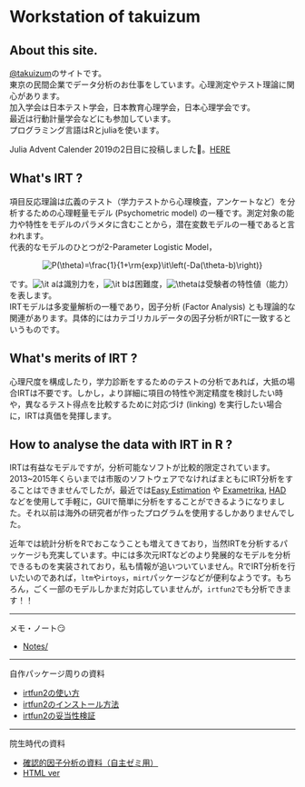 # Workstation of takuizum

## About this site.

<!---
　このサイトでは主に項目反応理論の分析パッケージ`irtfun2`の機能を紹介していきます。項目反応理論の説明についても，のちのち加筆していこうと考えています。  
--->

[@takuizum](https://twitter.com/takuizum)のサイトです。  
東京の民間企業でデータ分析のお仕事をしています。心理測定やテスト理論に関心があります。  
加入学会は日本テスト学会，日本教育心理学会，日本心理学会です。  
最近は行動計量学会などにも参加しています。  
プログラミング言語はRとjuliaを使います。  

Julia Advent Calender 2019の2日目に投稿しました👀。[HERE](https://qiita.com/advent-calendar/2019/julialang)

## What's IRT ?

 項目反応理論は広義のテスト（学力テストから心理検査，アンケートなど）を分析するための心理軽量モデル (Psychometric model) の一種です。測定対象の能力や特性をモデルのパラメタに含むことから，潜在変数モデルの一種であると言われます。  
  代表的なモデルのひとつが2-Parameter Logistic Model，

<div align="center">
<img src="https://latex.codecogs.com/png.latex?P(\theta)=\frac{1}{1&plus;\rm{exp}\it\left(-Da(\theta-b)\right)}" title="P(\theta)=\frac{1}{1+\rm{exp}\it\left(-Da(\theta-b)\right)}" />
</div>

です。<img src="https://latex.codecogs.com/png.latex?\it&space;a" title="\it a" />は識別力を，<img src="https://latex.codecogs.com/png.latex?\it&space;b" title="\it b" />は困難度，<img src="https://latex.codecogs.com/png.latex?\theta" title="\theta" />は受験者の特性値（能力）を表します。    
 IRTモデルは多変量解析の一種であり，因子分析 (Factor Analysis) とも理論的な関連があります。具体的にはカテゴリカルデータの因子分析がIRTに一致するというものです。

## What's merits of IRT ?

心理尺度を構成したり，学力診断をするためのテストの分析であれば，大抵の場合IRTは不要です。しかし，より詳細に項目の特性や測定精度を検討したい時や，異なるテスト得点を比較するために対応づけ (linking) を実行したい場合に，IRTは真価を発揮します。

## How to analyse the data with IRT in R ?

IRTは有益なモデルですが，分析可能なソフトが比較的限定されています。2013~2015年くらいまでは市販のソフトウェアでなければまともにIRT分析をすることはできませんでしたが，最近では[Easy Estimation](http://irtanalysis.main.jp/) や [Exametrika](http://antlers.rd.dnc.ac.jp/~shojima/exmk/jindex.htm), [HAD](http://norimune.net/had) などを使用して手軽に，GUIで簡単に分析をすることができるようになりました。それ以前は海外の研究者が作ったプログラムを使用するしかありませんでした。

近年では統計分析をRでおこなうことも増えてきており，当然IRTを分析するパッケージも充実しています。中には多次元IRTなどのより発展的なモデルを分析できるものを実装されており，私も情報が追いついていません。RでIRT分析を行いたいのであれば，`ltm`や`irtoys`，`mirt`パッケージなどが便利なようです。もちろん，ごく一部のモデルしかまだ対応していませんが，`irtfun2`でも分析できます！！
<!---
しかし，Rで分析可能なIRT用のパッケージの多くは推定速度が遅かったり，高速化できてもアウトプットの情報が乏しかったりするため，満足に研究や分析に用いることが難しいです。そのため今でも研究や実務では市販のソフトウェア（例えばIRT PRO）が使用されます。

またBILOG-MGやIRT PROならば別ですが，Easy EstimationやHADはRとは直接連携する機能を持たないため，繰り返し分析を行う際にアドホックな手続きを要します。つまり，Rでデータを整形->CSVやtxtに書き出し->それぞれのソフトウェアで分析，という手順を踏むことになります。当然，大量のデータを繰り返し分析するようなシミュレーションなどには不向きですし，なにより分析がRで完結しないため途中でデータがどこにあるかわからなくなったり，予期せぬ不都合が生じてしまいます。

Rの中だけでデータと分析が完結すれば，コピペ汚染のような問題も起こりにくいですし，ggplot2などの強力なデータビジュアリゼーションパッケージが，スムースに使用できます。
--->

---
メモ・ノート😏
- [Notes/](Notes/generalized-linear-mixed-model.md)

---
自作パッケージ周りの資料   
 - [irtfun2の使い方](20190118_introduction_to_irtfun2)
 - [irtfun2のインストール方法](20180118_install_irtfun2)
 - [irtfun2の妥当性検証](20190107_validation_irtfun2)
---
院生時代の資料  
 - [確認的因子分析の資料（自主ゼミ用）](20190121_confirmed_factor_analysis_with_Stan)
 - [HTML ver](09_Confirmed_Factor_Analysis.html)

<!---
# Deprecated due to old version
 - [irtfun2 source ver.](irtfun2_0.6.7.1.tar.gz)
 - [irtfun2 binary ver.](irtfun2_0.6.7.1.zip)
--->